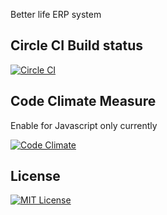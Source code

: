Better life ERP system

Circle CI Build status
----------------------

[![Circle CI](https://circleci.com/gh/betterlife/erp/tree/master.png?style=badge)](https://circleci.com/gh/betterlife/erp/tree/master)

Code Climate Measure
--------------------
Enable for Javascript only currently

[![Code Climate](https://codeclimate.com/github/betterlife/erp/badges/gpa.svg)](https://codeclimate.com/github/betterlife/erp)

License
-------
[![MIT License](http://img.shields.io/:license-mit-blue.svg)](http://badges.mit-license.org)
